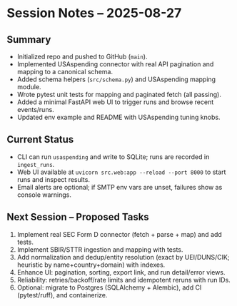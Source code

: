 # Session Notes – 2025-08-27

## Summary
- Initialized repo and pushed to GitHub (`main`).
- Implemented USAspending connector with real API pagination and mapping to a canonical schema.
- Added schema helpers (`src/schema.py`) and USAspending mapping module.
- Wrote pytest unit tests for mapping and paginated fetch (all passing).
- Added a minimal FastAPI web UI to trigger runs and browse recent events/runs.
- Updated env example and README with USAspending tuning knobs.

## Current Status
- CLI can run `usaspending` and write to SQLite; runs are recorded in `ingest_runs`.
- Web UI available at `uvicorn src.web:app --reload --port 8000` to start runs and inspect results.
- Email alerts are optional; if SMTP env vars are unset, failures show as console warnings.

## Next Session – Proposed Tasks
1. Implement real SEC Form D connector (fetch + parse + map) and add tests.
2. Implement SBIR/STTR ingestion and mapping with tests.
3. Add normalization and dedup/entity resolution (exact by UEI/DUNS/CIK; heuristic by name+country+domain) with indexes.
4. Enhance UI: pagination, sorting, export link, and run detail/error views.
5. Reliability: retries/backoff/rate limits and idempotent reruns with run IDs.
6. Optional: migrate to Postgres (SQLAlchemy + Alembic), add CI (pytest/ruff), and containerize.


